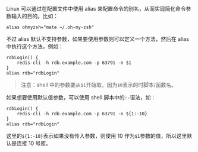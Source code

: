 Linux 可以通过在配置文件中使用 alias 来配置命令的别名，从而实现简化命令参数输入的目的。比如：

```shell
alias ohmyzsh="mate ~/.oh-my-zsh"
```

不过 alias 默认不支持参数，如果要使用参数则可以定义一个方法，然后在 alias 中执行这个方法，例如：

```shell
rdbLogin() {
    redis-cli -h rdb.example.com -p 63791 -n $1
}
alias rdb="rdbLogin"
```

> 注意：shell 中的参数要从`$1`开始取，因为`$0`表示的时脚本/函数名。

如果想要使用默认值参数，可以使用 shell 脚本中的`:-`语法，如：

```shell
rdbLogin() {
    redis-cli -h rdb.example.com -p 63791 -n ${1:-10}
}
alias rdb="rdbLogin"
```

这里的`${1:-10}`表示如果没有传入参数，则使用 10 作为`$1`参数的值，所以这里默认是连接 10 号库。